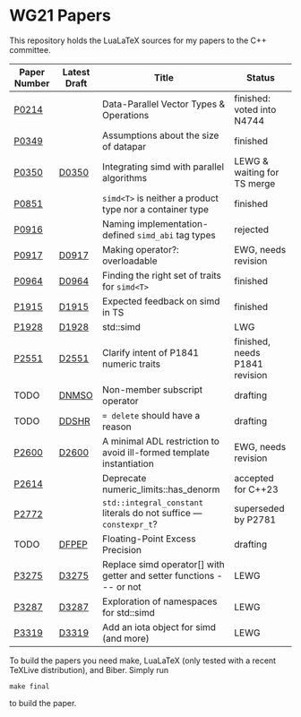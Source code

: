 # WG21 Papers

This repository holds the LuaLaTeX sources for my papers to the C++ committee.

| Paper Number                     | Latest Draft                                       | Title                                     | Status                     |
| -------------------------------- | -------------------------------------------------- | ----------------------------------------- | -------------------------- |
| [P0214](https://wg21.link/p0214) |                                                    | Data-Parallel Vector Types & Operations   | finished: voted into N4744 |
| [P0349](https://wg21.link/p0349) |                                                    | Assumptions about the size of datapar     | finished                   |
| [P0350](https://wg21.link/p0350) | [D0350](https://web-docs.gsi.de/~mkretz/D0350.pdf) | Integrating simd with parallel algorithms | LEWG & waiting for TS merge |
| [P0851](https://wg21.link/p0851) |                                                    | `simd<T>` is neither a product type nor a container type | finished    |
| [P0916](https://wg21.link/p0916) |                                                    | Naming implementation-defined `simd_abi` tag types | rejected          |
| [P0917](https://wg21.link/p0917) | [D0917](https://web-docs.gsi.de/~mkretz/D0917.pdf) | Making operator?: overloadable            | EWG, needs revision        |
| [P0964](https://wg21.link/p0964) | [D0964](https://web-docs.gsi.de/~mkretz/D0964.pdf) | Finding the right set of traits for `simd<T>` | finished               |
| [P1915](https://wg21.link/p1915) | [D1915](https://web-docs.gsi.de/~mkretz/D1915.pdf) | Expected feedback on simd in TS           | finished                   |
| [P1928](https://wg21.link/p1928) | [D1928](https://web-docs.gsi.de/~mkretz/D1928.pdf) | std::simd                                 | LWG                        |
| [P2551](https://wg21.link/p2551) | [D2551](https://web-docs.gsi.de/~mkretz/D2551.pdf) | Clarify intent of P1841 numeric traits    | finished, needs P1841 revision |
| TODO                             | [DNMSO](https://web-docs.gsi.de/~mkretz/DNMSO.pdf) | Non-member subscript operator             | drafting                   |
| TODO                             | [DDSHR](https://web-docs.gsi.de/~mkretz/DDSHR.pdf) | `= delete` should have a reason           | drafting                   |
| [P2600](https://wg21.link/p2600) | [D2600](https://web-docs.gsi.de/~mkretz/D2600.pdf) | A minimal ADL restriction to avoid ill-formed template instantiation | EWG, needs revision         |
| [P2614](https://wg21.link/p2614) |                                                    | Deprecate numeric_limits::has_denorm      | accepted for C++23    |
| [P2772](https://wg21.link/p2772) |                                                    | `std::integral_constant` literals do not suffice — `constexpr_t`? | superseded by P2781 |
| TODO                             | [DFPEP](https://web-docs.gsi.de/~mkretz/DFPEP.pdf) | Floating-Point Excess Precision           | drafting                   |
| [P3275](https://wg21.link/p3275) | [D3275](https://web-docs.gsi.de/~mkretz/D3275.pdf) | Replace simd operator[] with getter and setter functions --- or not | LEWG |
| [P3287](https://wg21.link/p3287) | [D3287](https://web-docs.gsi.de/~mkretz/D3287.pdf) | Exploration of namespaces for std::simd   | LEWG                       |
| [P3319](https://wg21.link/p3319) | [D3319](https://web-docs.gsi.de/~mkretz/D3319.pdf) | Add an iota object for simd (and more)    | LEWG                       |


To build the papers you need make, LuaLaTeX (only tested with a recent TeXLive distribution), and Biber.
Simply run

    make final

to build the paper.
